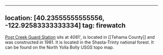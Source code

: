 
---
location: [40.23555555555556, -122.92583333333334]
tag: firewatch
---

[Post Creek Guard Station](https://www.recreation.gov/camping/post-creek-guard-station/r/campgroundDetails.do?contractCode=NRSO&parkId=75269) sits at 4081', is located in [[Tehama County]] and was constructed in 1981. It is located in the Shasta-Trinty national forest. It can be found on the North Yolla Bolly USGS topo map.
